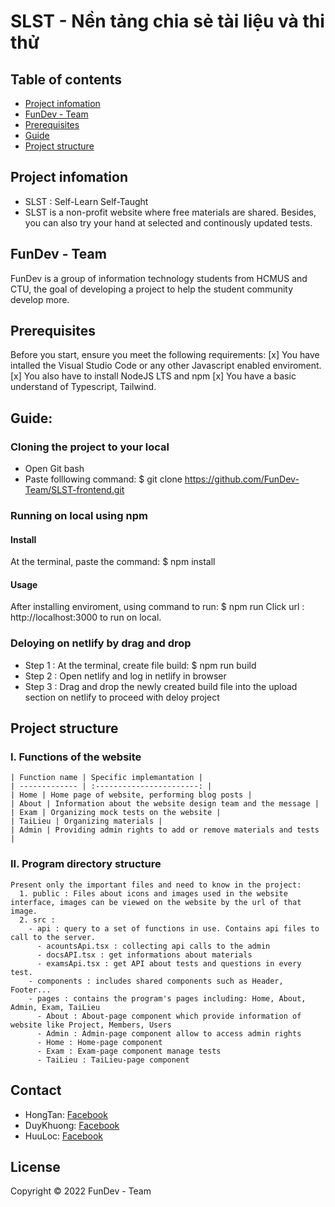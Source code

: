 # SLST - Nền tảng chia sẻ tài liệu và thi thử

## Table of contents
* [Project infomation](#project-infomation)
* [FunDev - Team](#funDev-Team)
* [Prerequisites](#prerequisites)
* [Guide](#guide)
* [Project structure](#project-structure)

## Project infomation
 * SLST : Self-Learn Self-Taught
 * SLST is a non-profit website where free materials are shared. Besides, you can also try your hand at selected and continously updated tests.

## FunDev - Team
FunDev is a group of information technology students from HCMUS and CTU, the goal of developing a project to help the student community develop more. 

## Prerequisites
Before you start, ensure you meet the following requirements:
 [x] You have intalled the Visual Studio Code or any other Javascript enabled enviroment.
 [x] You also have to install NodeJS LTS and npm
 [x] You have a basic understand of Typescript, Tailwind.

## Guide:
### Cloning the project to your local
 - Open Git bash
 - Paste folllowing command:
  $ git clone https://github.com/FunDev-Team/SLST-frontend.git
  
### Running on local using npm
 #### Install
  At the terminal, paste the command:
    $ npm install
 #### Usage
   After installing enviroment, using command to run:
   $ npm run
   Click url : http://localhost:3000 to run on local.
  
### Deloying on netlify by drag and drop
  - Step 1 : At the terminal, create file build:
   $ npm run build
  - Step 2 : Open netlify and log in netlify in browser
  - Step 3 : Drag and drop the newly created build file into the upload section on netlify to proceed with deloy project

## Project structure
  ### I. Functions of the website
    | Function name | Specific implemantation |
    | ------------- | :-----------------------: |
    | Home | Home page of website, performing blog posts |
    | About | Information about the website design team and the message |
    | Exam | Organizing mock tests on the website |
    | TaiLieu | Organizing materials |
    | Admin | Providing admin rights to add or remove materials and tests |
    
  ### II. Program directory structure 
    Present only the important files and need to know in the project:
      1. public : Files about icons and images used in the website interface, images can be viewed on the website by the url of that image.
      2. src :
        - api : query to a set of functions in use. Contains api files to call to the server.
          - acountsApi.tsx : collecting api calls to the admin
          - docsAPI.tsx : get informations about materials
          - examsApi.tsx : get API about tests and questions in every test.
        - components : includes shared components such as Header, Footer...
        - pages : contains the program's pages including: Home, About, Admin, Exam, TaiLieu
          - About : About-page component which provide information of website like Project, Members, Users
          - Admin : Admin-page component allow to access admin rights
          - Home : Home-page component
          - Exam : Exam-page component manage tests
          - TaiLieu : TaiLieu-page component
          
## Contact
  - HongTan: [Facebook](https://www.facebook.com/hongtan1422002/)
  - DuyKhuong: [Facebook](https://www.facebook.com/profile.php?id=100014937931401)
  - HuuLoc: [Facebook](https://www.facebook.com/huynh.h.loc.92/)
  
## License
  Copyright © 2022 FunDev - Team
